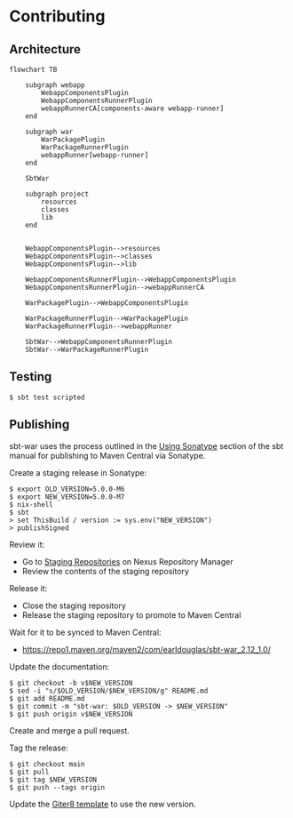 # Contributing

## Architecture

```mermaid
flowchart TB

    subgraph webapp
        WebappComponentsPlugin
        WebappComponentsRunnerPlugin
        webappRunnerCA[components-aware webapp-runner]
    end

    subgraph war
        WarPackagePlugin
        WarPackageRunnerPlugin
        webappRunner[webapp-runner]
    end

    SbtWar

    subgraph project
        resources
        classes
        lib
    end


    WebappComponentsPlugin-->resources
    WebappComponentsPlugin-->classes
    WebappComponentsPlugin-->lib

    WebappComponentsRunnerPlugin-->WebappComponentsPlugin
    WebappComponentsRunnerPlugin-->webappRunnerCA

    WarPackagePlugin-->WebappComponentsPlugin

    WarPackageRunnerPlugin-->WarPackagePlugin
    WarPackageRunnerPlugin-->webappRunner

    SbtWar-->WebappComponentsRunnerPlugin
    SbtWar-->WarPackageRunnerPlugin
```


## Testing

```
$ sbt test scripted
```

## Publishing

sbt-war uses the process outlined in the [Using
Sonatype](https://www.scala-sbt.org/release/docs/Using-Sonatype.html)
section of the sbt manual for publishing to Maven Central via Sonatype.

Create a staging release in Sonatype:

```
$ export OLD_VERSION=5.0.0-M6
$ export NEW_VERSION=5.0.0-M7
$ nix-shell
$ sbt
> set ThisBuild / version := sys.env("NEW_VERSION")
> publishSigned
```

Review it:

* Go to [Staging
  Repositories](https://oss.sonatype.org/#stagingRepositories) on Nexus
  Repository Manager
* Review the contents of the staging repository


Release it:

* Close the staging repository
* Release the staging repository to promote to Maven Central

Wait for it to be synced to Maven Central:

* <https://repo1.maven.org/maven2/com/earldouglas/sbt-war_2.12_1.0/>

Update the documentation:

```
$ git checkout -b v$NEW_VERSION
$ sed -i "s/$OLD_VERSION/$NEW_VERSION/g" README.md
$ git add README.md
$ git commit -m "sbt-war: $OLD_VERSION -> $NEW_VERSION"
$ git push origin v$NEW_VERSION
```

Create and merge a pull request.

Tag the release:

```
$ git checkout main
$ git pull
$ git tag $NEW_VERSION
$ git push --tags origin
```

Update the [Giter8 template](https://github.com/earldouglas/sbt-war.g8)
to use the new version.
